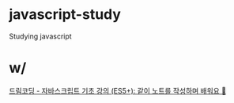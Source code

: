 # javascript-study
Studying javascript

# w/
[드림코딩 - 자바스크립트 기초 강의 (ES5+): 같이 노트를 작성하며 배워요 📒](https://youtube.com/playlist?list=PLv2d7VI9OotTVOL4QmPfvJWPJvkmv6h-2)
